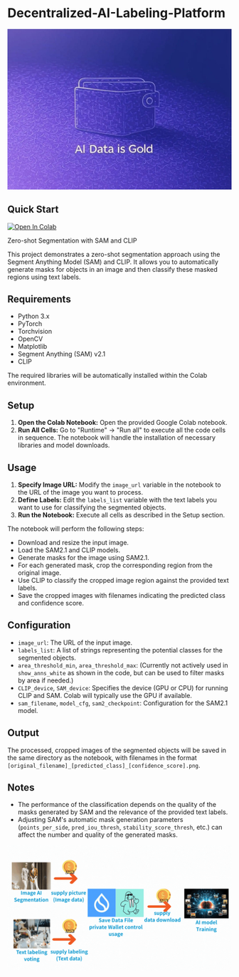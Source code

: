 ﻿# Decentralized-AI-Labeling-Platform
![Decentralized AI Labeling Platform Icon](https://raw.githubusercontent.com/RSTsai/Decentralized-AI-Labeling-Platform/main/Decentralized-AI-Labeling-Platform_ICON.jpg)

## Quick Start 
[![Open In Colab](https://colab.research.google.com/assets/colab-badge.svg)](https://colab.research.google.com/github/RSTsai/Decentralized-AI-Labeling-Platform/blob/main/src/colab_env/Vision_LLM_Segmentation_Example.ipynb)

Zero-shot Segmentation with SAM and CLIP

This project demonstrates a zero-shot segmentation approach using the Segment Anything Model (SAM) and CLIP. It allows you to automatically generate masks for objects in an image and then classify these masked regions using text labels.


## Requirements

- Python 3.x
- PyTorch
- Torchvision
- OpenCV
- Matplotlib
- Segment Anything (SAM) v2.1
- CLIP

The required libraries will be automatically installed within the Colab environment.

## Setup

1.  **Open the Colab Notebook:** Open the provided Google Colab notebook.
2.  **Run All Cells:** Go to "Runtime" -> "Run all" to execute all the code cells in sequence. The notebook will handle the installation of necessary libraries and model downloads.

## Usage

1.  **Specify Image URL:** Modify the `image_url` variable in the notebook to the URL of the image you want to process.
2.  **Define Labels:** Edit the `labels_list` variable with the text labels you want to use for classifying the segmented objects.
3.  **Run the Notebook:** Execute all cells as described in the Setup section.

The notebook will perform the following steps:
- Download and resize the input image.
- Load the SAM2.1 and CLIP models.
- Generate masks for the image using SAM2.1.
- For each generated mask, crop the corresponding region from the original image.
- Use CLIP to classify the cropped image region against the provided text labels.
- Save the cropped images with filenames indicating the predicted class and confidence score.

## Configuration

- `image_url`: The URL of the input image.
- `labels_list`: A list of strings representing the potential classes for the segmented objects.
- `area_threshold_min`, `area_threshold_max`: (Currently not actively used in `show_anns_white` as shown in the code, but can be used to filter masks by area if needed.)
- `CLIP_device`, `SAM_device`: Specifies the device (GPU or CPU) for running CLIP and SAM. Colab will typically use the GPU if available.
- `sam_filename`, `model_cfg`, `sam2_checkpoint`: Configuration for the SAM2.1 model.

## Output

The processed, cropped images of the segmented objects will be saved in the same directory as the notebook, with filenames in the format `[original_filename]_[predicted_class]_[confidence_score].png`.

## Notes

- The performance of the classification depends on the quality of the masks generated by SAM and the relevance of the provided text labels.
- Adjusting SAM's automatic mask generation parameters (`points_per_side`, `pred_iou_thresh`, `stability_score_thresh`, etc.) can affect the number and quality of the generated masks.


![Decentralized AI Labeling Platform Demo](https://raw.githubusercontent.com/RSTsai/Decentralized-AI-Labeling-Platform/main/Decentralized-AI-Labeling-Platform.gif)
